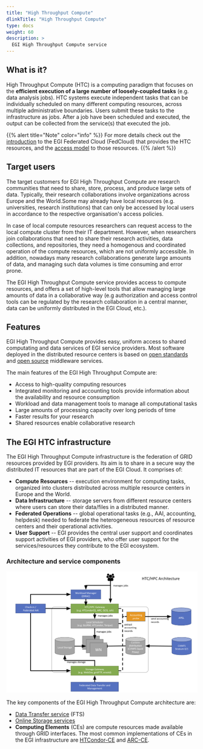 ```yaml
---
title: "High Throughput Compute"
dlinkTitle: "High Throughput Compute"
type: docs
weight: 60
description: >
  EGI High Throughput Compute service
---
```


## What is it?

High Throughput Compute (HTC) is a computing paradigm that focuses on the
**efficient execution of a large number of loosely-coupled tasks** (e.g. data
analysis jobs).
HTC systems execute independent tasks that can be individually scheduled on many
different computing resources, across multiple administrative boundaries.
Users submit these tasks to the infrastructure as jobs. After a job have been
scheduled and executed, the output can be collected from the service(s) that
executed the job.

{{% alert title="Note" color="info" %}} For more details check out the
[introduction](../getting-started) to the EGI Federated Cloud (FedCloud)
that provides the HTC resources, and the
[access model](../getting-started#accessing-resources) to those resources.
{{% /alert %}}

## Target users

The target customers for EGI High Throughput Compute are research communities
that need to share, store, process, and produce large sets of data. Typically,
their research collaborations involve organizations across Europe and the
World.Some may already have local resources (e.g. universities, research
institutions) that can only be accessed by local users in accordance to the
respective organisation's access policies.

In case of local compute resources researchers can request access to the
local compute cluster from their IT department. However, when researchers join
collaborations that need to share their research activities, data collections,
and repositories, they need a homogenous and coordinated operation of the
compute resources, which are not uniformly accessible. In addition, nowadays
many research collaborations generate large amounts of data, and managing
such data volumes is time consuming and error prone.

The EGI High Throughput Compute service provides access to compute resources,
and offers a set of high-level tools that allow managing large amounts of data
in a collaborative way (e.g authorization and access control tools can be
regulated by the research collaboration in a central manner, data can be
uniformly distributed in the EGI Cloud, etc.).

## Features

EGI High Throughput Compute provides easy, uniform access to shared computating
and data services of EGI service providers. Most software deployed in the
distributed resource centers is based on
[open standards](https://en.wikipedia.org/wiki/Open_standard) and
[open source](https://en.wikipedia.org/wiki/Open_source)
middleware services.

The main features of the EGI High Throughput Compute are:

- Access to high-quality computing resources
- Integrated monitoring and accounting tools provide information about the
  availability and resource consumption
- Workload and data management tools to manage all computational tasks
- Large amounts of processing capacity over long periods of time
- Faster results for your research
- Shared resources enable collaborative research

## The EGI HTC infrastructure

The EGI High Throughput Compute infrastructure is the federation of GRID
resources provided by EGI providers. Its aim is to share in a secure way the
distributed IT resources that are part of the EGI Cloud. It comprises of:

- **Compute Resources** -- execution environment for computing tasks,
  organized into clusters distributed across multiple resource centers in Europe
  and the World.
- **Data Infrastructure** -- storage servers from different resource centers
  where users can store their data/files in a distributed manner.
- **Federated Operations** -- global operational tasks (e.g., AAI, accounting,
  helpdesk) needed to federate the heterogeneous resources of resource centers
  and their operational activities.
- **User Support** -- EGI provides the central user support and coordinates
  support activities of EGI providers, who offer user support for the
  services/resources they contribute to the EGI ecosystem.

### Architecture and service components

![EGI High Throughput Compute architecture](htc_archtecture.png)

The key components of the EGI High Throughput Compute architecture are:

- [Data Transfer service](../data-transfer/) (FTS)
- [Online Storage services](../online-storage/)
- **Computing Elements** (CEs) are compute resources made available through
  GRID interfaces. The most common implementations of CEs in the EGI
  infrastructure are
  [HTCondor-CE](https://htcondor-ce.readthedocs.io/en/latest/) and
  [ARC-CE](http://www.nordugrid.org/arc/ce/).
